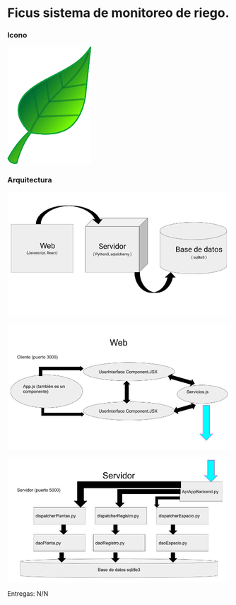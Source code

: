 # Ficus sistema de monitoreo de riego.

### Icono 

![alt text](https://github.com/Zudotaky/FicusMonitoreoDeRiego/blob/master/iconoFicus.png)

### Arquitectura

![alt text](https://github.com/Zudotaky/FicusMonitoreoDeRiego/blob/master/Arquitectura.jpg)

![alt text](https://github.com/Zudotaky/FicusMonitoreoDeRiego/blob/master/ArquitecturaWeb.jpg)

![alt text](https://github.com/Zudotaky/FicusMonitoreoDeRiego/blob/master/ArquitecturaServidor.jpg)


Entregas: N/N
